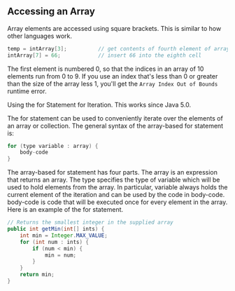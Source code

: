 ## Accessing an Array

Array elements are accessed using square brackets. This is similar to how other languages work.

```java
temp = intArray[3];          // get contents of fourth element of array
intArray[7] = 66;            // insert 66 into the eighth cell
```

The first element is numbered 0, so that the indices in an array of 10 elements run from 0 to 9. 
If you use an index that's less than 0 or greater than the size of the array less 1, 
you'll get the `Array Index Out of Bounds` runtime error.

Using the for Statement for Iteration. This works since Java 5.0.

The for statement can be used to conveniently iterate over the elements of an array or collection. 
The general syntax of the array-based for statement is:

```java
for (type variable : array) {
    body-code
}
```

The array-based for statement has four parts. The array is an expression that returns an array. 
The type specifies the type of variable which will be used to hold elements from the array. 
In particular, variable always holds the current element of the iteration and can be used by the code in body-code. 
body-code is code that will be executed once for every element in the array. Here is an example of the for statement.

```java
// Returns the smallest integer in the supplied array
public int getMin(int[] ints) {
	int min = Integer.MAX_VALUE;
	for (int num : ints) {
		if (num < min) {
			min = num;
		}
	}
	return min;
}
```

